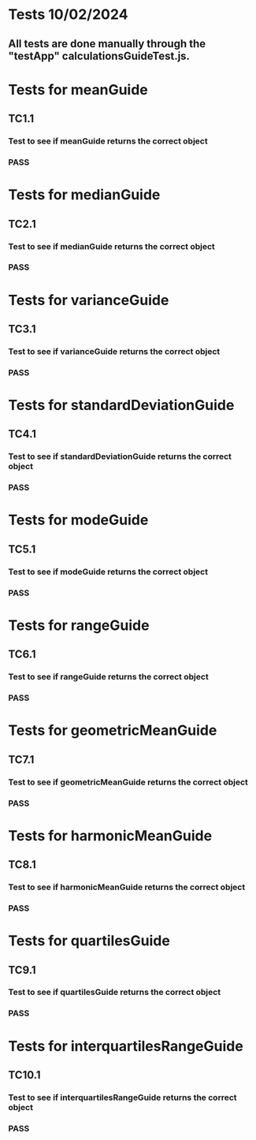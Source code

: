 # Tests 10/02/2024

## All tests are done manually through the "testApp" calculationsGuideTest.js.

# Tests for meanGuide

## TC1.1
### Test to see if meanGuide returns the correct object
### PASS

# Tests for medianGuide

## TC2.1
### Test to see if medianGuide returns the correct object
### PASS

# Tests for varianceGuide

## TC3.1
### Test to see if varianceGuide returns the correct object
### PASS

# Tests for standardDeviationGuide

## TC4.1
### Test to see if standardDeviationGuide returns the correct object
### PASS

# Tests for modeGuide

## TC5.1
### Test to see if modeGuide returns the correct object
### PASS

# Tests for rangeGuide

## TC6.1
### Test to see if rangeGuide returns the correct object
### PASS

# Tests for geometricMeanGuide

## TC7.1
### Test to see if geometricMeanGuide returns the correct object
### PASS

# Tests for harmonicMeanGuide

## TC8.1
### Test to see if harmonicMeanGuide returns the correct object
### PASS

# Tests for quartilesGuide

## TC9.1
### Test to see if quartilesGuide returns the correct object
### PASS

# Tests for interquartilesRangeGuide

## TC10.1
### Test to see if interquartilesRangeGuide returns the correct object
### PASS